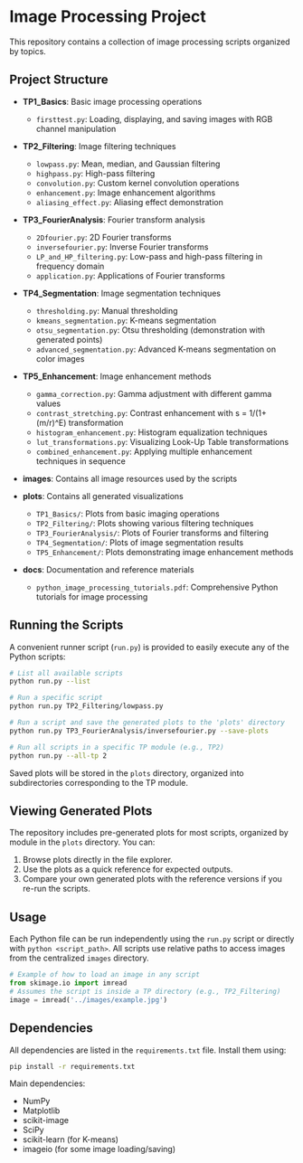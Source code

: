 # Image Processing Project

This repository contains a collection of image processing scripts organized by topics.

## Project Structure

- **TP1_Basics**: Basic image processing operations
  - `firsttest.py`: Loading, displaying, and saving images with RGB channel manipulation

- **TP2_Filtering**: Image filtering techniques
  - `lowpass.py`: Mean, median, and Gaussian filtering
  - `highpass.py`: High-pass filtering
  - `convolution.py`: Custom kernel convolution operations
  - `enhancement.py`: Image enhancement algorithms
  - `aliasing_effect.py`: Aliasing effect demonstration

- **TP3_FourierAnalysis**: Fourier transform analysis
  - `2Dfourier.py`: 2D Fourier transforms
  - `inversefourier.py`: Inverse Fourier transforms
  - `LP_and_HP_filtering.py`: Low-pass and high-pass filtering in frequency domain
  - `application.py`: Applications of Fourier transforms

- **TP4_Segmentation**: Image segmentation techniques
  - `thresholding.py`: Manual thresholding
  - `kmeans_segmentation.py`: K-means segmentation
  - `otsu_segmentation.py`: Otsu thresholding (demonstration with generated points)
  - `advanced_segmentation.py`: Advanced K-means segmentation on color images

- **TP5_Enhancement**: Image enhancement methods
  - `gamma_correction.py`: Gamma adjustment with different gamma values
  - `contrast_stretching.py`: Contrast enhancement with s = 1/(1+(m/r)^E) transformation
  - `histogram_enhancement.py`: Histogram equalization techniques
  - `lut_transformations.py`: Visualizing Look-Up Table transformations
  - `combined_enhancement.py`: Applying multiple enhancement techniques in sequence

- **images**: Contains all image resources used by the scripts

- **plots**: Contains all generated visualizations
  - `TP1_Basics/`: Plots from basic imaging operations
  - `TP2_Filtering/`: Plots showing various filtering techniques
  - `TP3_FourierAnalysis/`: Plots of Fourier transforms and filtering
  - `TP4_Segmentation/`: Plots of image segmentation results
  - `TP5_Enhancement/`: Plots demonstrating image enhancement methods

- **docs**: Documentation and reference materials
  - `python_image_processing_tutorials.pdf`: Comprehensive Python tutorials for image processing

## Running the Scripts

A convenient runner script (`run.py`) is provided to easily execute any of the Python scripts:

```bash
# List all available scripts
python run.py --list

# Run a specific script
python run.py TP2_Filtering/lowpass.py

# Run a script and save the generated plots to the 'plots' directory
python run.py TP3_FourierAnalysis/inversefourier.py --save-plots

# Run all scripts in a specific TP module (e.g., TP2)
python run.py --all-tp 2
```

Saved plots will be stored in the `plots` directory, organized into subdirectories corresponding to the TP module.

## Viewing Generated Plots

The repository includes pre-generated plots for most scripts, organized by module in the `plots` directory. You can:

1. Browse plots directly in the file explorer.
2. Use the plots as a quick reference for expected outputs.
3. Compare your own generated plots with the reference versions if you re-run the scripts.

## Usage

Each Python file can be run independently using the `run.py` script or directly with `python <script_path>`. All scripts use relative paths to access images from the centralized `images` directory.

```python
# Example of how to load an image in any script
from skimage.io import imread
# Assumes the script is inside a TP directory (e.g., TP2_Filtering)
image = imread('../images/example.jpg')
```

## Dependencies

All dependencies are listed in the `requirements.txt` file. Install them using:

```bash
pip install -r requirements.txt
```

Main dependencies:
- NumPy
- Matplotlib
- scikit-image
- SciPy
- scikit-learn (for K-means)
- imageio (for some image loading/saving)
